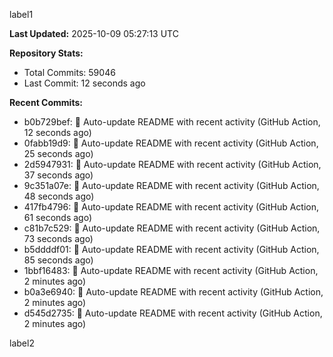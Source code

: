 
label1 
<!-- ACTIVITY_START -->
**Last Updated:** 2025-10-09 05:27:13 UTC

**Repository Stats:**
- Total Commits: 59046
- Last Commit: 12 seconds ago

**Recent Commits:**
- b0b729bef: 🤖 Auto-update README with recent activity (GitHub Action, 12 seconds ago)
- 0fabb19d9: 🤖 Auto-update README with recent activity (GitHub Action, 25 seconds ago)
- 2d5947931: 🤖 Auto-update README with recent activity (GitHub Action, 37 seconds ago)
- 9c351a07e: 🤖 Auto-update README with recent activity (GitHub Action, 48 seconds ago)
- 417fb4796: 🤖 Auto-update README with recent activity (GitHub Action, 61 seconds ago)
- c81b7c529: 🤖 Auto-update README with recent activity (GitHub Action, 73 seconds ago)
- b5ddddf01: 🤖 Auto-update README with recent activity (GitHub Action, 85 seconds ago)
- 1bbf16483: 🤖 Auto-update README with recent activity (GitHub Action, 2 minutes ago)
- b0a3e6940: 🤖 Auto-update README with recent activity (GitHub Action, 2 minutes ago)
- d545d2735: 🤖 Auto-update README with recent activity (GitHub Action, 2 minutes ago)
<!-- ACTIVITY_END -->

label2
